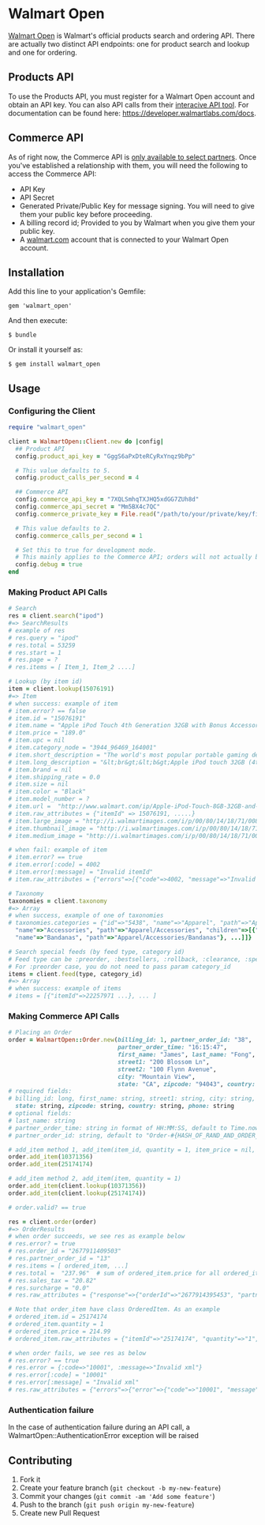# Walmart Open

[Walmart Open](https://developer.walmartlabs.com) is Walmart's official products search and ordering API. There are actually two distinct API endpoints: one for product search and lookup and one for ordering.

## Products API

To use the Products API, you must register for a Walmart Open account and obtain an API key. You can also API calls from their [interacive API tool](https://developer.walmartlabs.com/io-docs).  For documentation can be found here: https://developer.walmartlabs.com/docs.

## Commerce API

As of right now, the Commerce API is [only available to select partners](https://developer.walmartlabs.com/forum/read/162059).  Once you've established a relationship with them, you will need the following to access the Commerce API:
- API Key
- API Secret
- Generated Private/Public Key for message signing. You will need to give them your public key before proceeding.
- A billing record id; Provided to you by Walmart when you give them your public key.
- A [walmart.com](http://www.walmart.com) account that is connected to your Walmart Open account.

## Installation

Add this line to your application's Gemfile:

    gem 'walmart_open'

And then execute:

    $ bundle

Or install it yourself as:

    $ gem install walmart_open

## Usage

### Configuring the Client
```ruby
require "walmart_open"

client = WalmartOpen::Client.new do |config|
  ## Product API
  config.product_api_key = "GggS6aPxDteRCyRxYnqz9bPp"

  # This value defaults to 5.
  config.product_calls_per_second = 4

  ## Commerce API
  config.commerce_api_key = "7XQLSmhqTXJHQ5xdGG7ZUh8d"
  config.commerce_api_secret = "Mm5BX4c7QC"
  config.commerce_private_key = File.read("/path/to/your/private/key/file")

  # This value defaults to 2.
  config.commerce_calls_per_second = 1

  # Set this to true for development mode.
  # This mainly applies to the Commerce API; orders will not actually be placed.
  config.debug = true
end
```

### Making Product API Calls
```ruby
# Search
res = client.search("ipod")
#=> SearchResults
# example of res
# res.query = "ipod"
# res.total = 53259
# res.start = 1
# res.page = ?
# res.items = [ Item_1, Item_2 ....]

# Lookup (by item id)
item = client.lookup(15076191)
#=> Item
# when success: example of item
# item.error? == false
# item.id = "15076191"
# item.name = "Apple iPod Touch 4th Generation 32GB with Bonus Accessory Kit"
# item.price = "189.0"
# item.upc = nil
# item.category_node = "3944_96469_164001"
# item.short_description = "The world's most popular portable gaming device ... "
# item.long_description = "&lt;br&gt;&lt;b&gt;Apple iPod touch 32GB (4th Gen) ..."
# item.brand = nil
# item.shipping_rate = 0.0
# item.size = nil
# item.color = "Black"
# item.model_number = ?
# item.url =  "http://www.walmart.com/ip/Apple-iPod-Touch-8GB-32GB-and-64GB-newest-model/15076191"
# item.raw_attributes = {"itemId" => 15076191, .....}
# item.large_image = "http://i.walmartimages.com/i/p/00/80/14/18/71/0080141871195_Color_Burgundy_SW_500X500.jpg"
# item.thumbnail_image = "http://i.walmartimages.com/i/p/00/80/14/18/71/0080141871195_Color_Burgundy_SW_100X100.jpg"
# item.medium_image = "http://i.walmartimages.com/i/p/00/80/14/18/71/0080141871195_Color_Burgundy_SW_180X180.jpg"

# when fail: example of item
# item.error? == true
# item.error[:code] = 4002
# item.error[:message] = "Invalid itemId"
# item.raw_attributes = {"errors"=>[{"code"=>4002, "message"=>"Invalid itemId"}]}

# Taxonomy
taxonomies = client.taxonomy
#=> Array
# when success, example of one of taxonomies
# taxonomies.categories = {"id"=>"5438", "name"=>"Apparel", "path"=>"Apparel", "children"=>[{"id"=>"5438_426265",
  "name"=>"Accessories", "path"=>"Apparel/Accessories", "children"=>[{"id"=>"5438_426265_1043621",
  "name"=>"Bandanas", "path"=>"Apparel/Accessories/Bandanas"}, ...]]}

# Search special feeds (by feed type, category id)
# Feed type can be :preorder, :bestsellers, :rollback, :clearance, :specialbuy
# For :preorder case, you do not need to pass param category_id
items = client.feed(type, category_id)
#=> Array
# when success: example of items
# items = [{"itemId"=>22257971 ...}, ... ]
```

### Making Commerce API Calls
```ruby
# Placing an Order
order = WalmartOpen::Order.new(billing_id: 1, partner_order_id: "38",
                               partner_order_time: "16:15:47",
                               first_name: "James", last_name: "Fong",
                               street1: "200 Blossom Ln",
                               street2: "100 Flynn Avenue",
                               city: "Mountain View",
                               state: "CA", zipcode: "94043", country: "USA")
# required fields:
# billing_id: long, first_name: string, street1: string, city: string,
  state: string, zipcode: string, country: string, phone: string
# optional fields:
# last_name: string
# partner_order_time: string in format of HH:MM:SS, default to Time.now
# partner_order_id: string, default to "Order-#{HASH_OF_RAND_AND_ORDER_TIME}"

# add_item method 1, add_item(item_id, quantity = 1, item_price = nil, shipping_price = nil )
order.add_item(10371356)
order.add_item(25174174)

# add_item method 2, add_item(item, quantity = 1)
order.add_item(client.lookup(10371356))
order.add_item(client.lookup(25174174))

# order.valid? == true

res = client.order(order)
#=> OrderResults
# when order succeeds, we see res as example below
# res.error? = true
# res.order_id = "2677911409503"
# res.partner_order_id = "13"
# res.items = [ ordered_item, ...]
# res.total =  "237.96"  # sum of ordered_item.price for all ordered_items
# res.sales_tax = "20.82"
# res.surcharge = "0.0"
# res.raw_attributes = {"response"=>{"orderId"=>"2677914395453", "partnerOrderId"=>"41", "items"=>{"item"=>{"itemId"=>"10371356", "quantity"=>"1", "itemPrice"=>"22.97"}}, "total"=>"29.95", "itemTotal"=>"22.97", "shipping"=>"4.97", "salesTax"=>"2.01", "surcharge"=>"0.00"}}

# Note that order_item have class OrderedItem. As an example
# ordered_item.id = 25174174
# ordered_item.quantity = 1
# ordered_item.price = 214.99
# ordered_item.raw_attributes = {"itemId"=>"25174174", "quantity"=>"1", "itemPrice"=>"214.99"}

# when order fails, we see res as below
# res.error? == true
# res.error = {:code=>"10001", :message=>"Invalid xml"}
# res.error[:code] = "10001"
# res.error[:message] = "Invalid xml"
# res.raw_attributes = {"errors"=>{"error"=>{"code"=>"10001", "message"=>"Invalid xml"}}}
```

### Authentication failure
In the case of authentication failure during an API call, a
WalmartOpen::AuthenticationError exception will be raised

## Contributing

1. Fork it
2. Create your feature branch (`git checkout -b my-new-feature`)
3. Commit your changes (`git commit -am 'Add some feature'`)
4. Push to the branch (`git push origin my-new-feature`)
5. Create new Pull Request
